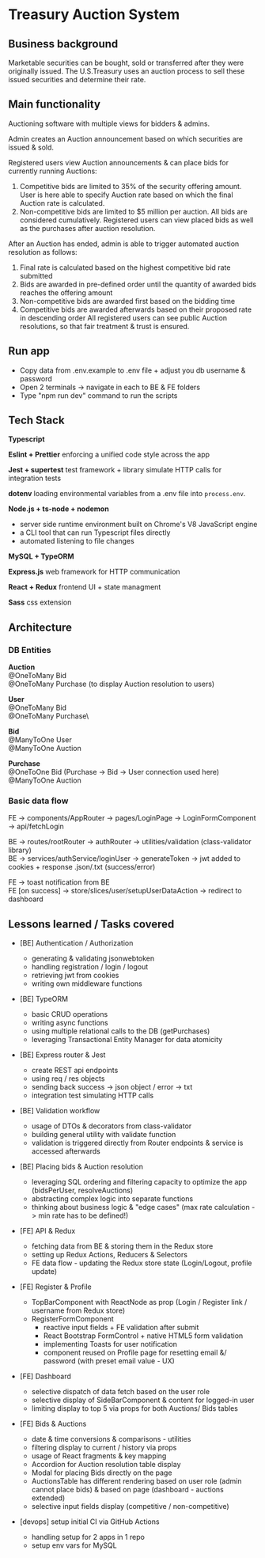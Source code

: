 # Treasury Auction System

## Business background
Marketable securities can be bought, sold or transferred after they were originally issued. The U.S.Treasury uses an auction process to sell these issued securities and determine their rate.


## Main functionality
Auctioning software with multiple views for bidders & admins.

Admin creates an Auction announcement based on which securities are issued & sold. 

Registered users view Auction announcements & can place bids for currently running Auctions:
1. Competitive bids are limited to 35% of the security offering amount. User is here able to specify Auction rate based on which the final Auction rate is calculated.  
2. Non-competitive bids are limited to $5 million per auction. 
All bids are considered cumulatively. Registered users can view placed bids as well as the purchases after auction resolution.

After an Auction has ended, admin is able to trigger automated auction resolution as follows:
1. Final rate is calculated based on the highest competitive bid rate submitted
2. Bids are awarded in pre-defined order until the quantity of awarded bids reaches the offering amount
3. Non-competitive bids are awarded first based on the bidding time 
4. Competitive bids are awarded afterwards based on their proposed rate in descending order
All registered users can see public Auction resolutions, so that fair treatment & trust is ensured.


## Run app
* Copy data from .env.example to .env file + adjust you db username & password
* Open 2 terminals -> navigate in each to BE & FE folders
* Type "npm run dev" command to run the scripts


## Tech Stack
**Typescript**

**Eslint + Prettier**
enforcing a unified code style across the app

**Jest + supertest**
test framework + library simulate HTTP calls for integration tests

**dotenv**
loading environmental variables from a .env file into `process.env`.

**Node.js + ts-node + nodemon**
- server side runtime environment built on Chrome's V8 JavaScript engine
- a CLI tool that can run Typescript files directly
- automated listening to file changes

**MySQL + TypeORM**

**Express.js**
web framework for HTTP communication

**React + Redux**
frontend UI + state managment

**Sass**
css extension


## Architecture
### DB Entities
**Auction**\
    @OneToMany Bid\
    @OneToMany Purchase (to display Auction resolution to users)

**User**\
    @OneToMany Bid\
    @OneToMany Purchase\

**Bid**\
    @ManyToOne User\
    @ManyToOne Auction

**Purchase**\
    @OneToOne Bid (Purchase -> Bid -> User connection used here)\
    @ManyToOne Auction

### Basic data flow
FE -> components/AppRouter -> pages/LoginPage -> LoginFormComponent -> api/fetchLogin

BE -> routes/rootRouter -> authRouter -> utilities/validation (class-validator library)\
BE -> services/authService/loginUser -> generateToken -> jwt added to cookies + response .json/.txt (success/error)

FE -> toast notification from BE\
FE [on success] -> store/slices/user/setupUserDataAction -> redirect to dashboard


## Lessons learned / Tasks covered 
* [BE] Authentication / Authorization
    - generating & validating jsonwebtoken
    - handling registration / login / logout
    - retrieving jwt from cookies
    - writing own middleware functions

* [BE] TypeORM
    - basic CRUD operations
    - writing async functions
    - using multiple relational calls to the DB (getPurchases)
    - leveraging Transactional Entity Manager for data atomicity

* [BE] Express router & Jest
    - create REST api endpoints
    - using req / res objects
    - sending back success -> json object / error -> txt
    - integration test simulating HTTP calls

* [BE] Validation workflow 
    - usage of DTOs & decorators from class-validator 
    - building general utility with validate function
    - validation is triggered directly from Router endpoints & service is accessed afterwards    

* [BE] Placing bids & Auction resolution
    - leveraging SQL ordering and filtering capacity to optimize the app (bidsPerUser, resolveAuctions)
    - abstracting complex logic into separate functions
    - thinking about business logic & "edge cases" (max rate calculation -> min rate has to be defined!)

* [FE] API & Redux
    - fetching data from BE & storing them in the Redux store
    - setting up Redux Actions, Reducers & Selectors
    - FE data flow - updating the Redux store state (Login/Logout, profile update)

* [FE] Register & Profile
    - TopBarComponent with ReactNode as prop (Login / Register link / username from Redux store)
    - RegisterFormComponent 
        - reactive input fields + FE validation after submit
        - React Bootstrap FormControl + native HTML5 form validation
        - implementing Toasts for user notification
        - component reused on Profile page for resetting email &/ password (with preset email value - UX)

* [FE] Dashboard
    - selective dispatch of data fetch based on the user role
    - selective display of SideBarComponent & content for logged-in user
    - limiting display to top 5 via props for both Auctions/ Bids tables

* [FE] Bids & Auctions
    - date & time conversions & comparisons - utilities
    - filtering display to current / history via props
    - usage of React fragments & key mapping
    - Accordion for Auction resolution table display
    - Modal for placing Bids directly on the page       
    - AuctionsTable has different rendering based on user role (admin cannot place bids) & based on page (dashboard - auctions extended)
    - selective input fields display (competitive / non-competitive)

* [devops] setup initial CI via GitHub Actions
    - handling setup for 2 apps in 1 repo
    - setup env vars for MySQL